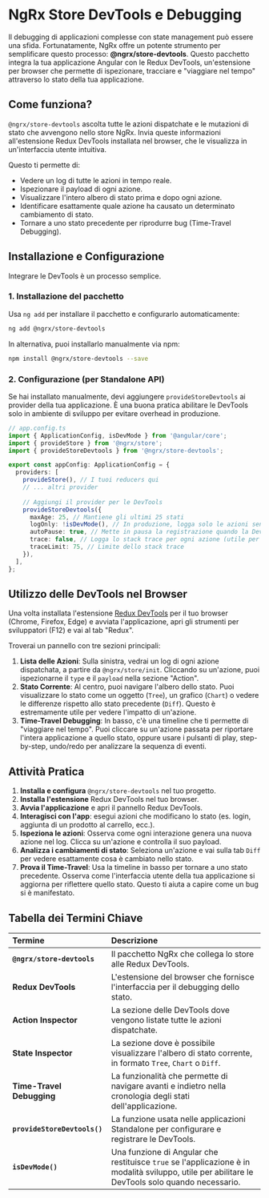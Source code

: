 # NgRx Store DevTools e Debugging

Il debugging di applicazioni complesse con state management può essere una sfida. Fortunatamente, NgRx offre un potente strumento per semplificare questo processo: **@ngrx/store-devtools**. Questo pacchetto integra la tua applicazione Angular con le Redux DevTools, un'estensione per browser che permette di ispezionare, tracciare e "viaggiare nel tempo" attraverso lo stato della tua applicazione.

## Come funziona?

`@ngrx/store-devtools` ascolta tutte le azioni dispatchate e le mutazioni di stato che avvengono nello store NgRx. Invia queste informazioni all'estensione Redux DevTools installata nel browser, che le visualizza in un'interfaccia utente intuitiva.

Questo ti permette di:

* Vedere un log di tutte le azioni in tempo reale.
* Ispezionare il payload di ogni azione.
* Visualizzare l'intero albero di stato prima e dopo ogni azione.
* Identificare esattamente quale azione ha causato un determinato cambiamento di stato.
* Tornare a uno stato precedente per riprodurre bug (Time-Travel Debugging).

## Installazione e Configurazione

Integrare le DevTools è un processo semplice.

### 1. Installazione del pacchetto

Usa `ng add` per installare il pacchetto e configurarlo automaticamente:

```bash
ng add @ngrx/store-devtools
```

In alternativa, puoi installarlo manualmente via npm:

```bash
npm install @ngrx/store-devtools --save
```

### 2. Configurazione (per Standalone API)

Se hai installato manualmente, devi aggiungere `provideStoreDevtools` ai provider della tua applicazione. È una buona pratica abilitare le DevTools solo in ambiente di sviluppo per evitare overhead in produzione.

```typescript
// app.config.ts
import { ApplicationConfig, isDevMode } from '@angular/core';
import { provideStore } from '@ngrx/store';
import { provideStoreDevtools } from '@ngrx/store-devtools';

export const appConfig: ApplicationConfig = {
  providers: [
    provideStore(), // I tuoi reducers qui
    // ... altri provider
    
    // Aggiungi il provider per le DevTools
    provideStoreDevtools({
      maxAge: 25, // Mantiene gli ultimi 25 stati
      logOnly: !isDevMode(), // In produzione, logga solo le azioni senza impattare le performance
      autoPause: true, // Mette in pausa la registrazione quando la DevTools non è aperta
      trace: false, // Logga lo stack trace per ogni azione (utile per debugging avanzato)
      traceLimit: 75, // Limite dello stack trace
    }),
  ],
};
```

## Utilizzo delle DevTools nel Browser

Una volta installata l'estensione [Redux DevTools](https://github.com/reduxjs/redux-devtools) per il tuo browser (Chrome, Firefox, Edge) e avviata l'applicazione, apri gli strumenti per sviluppatori (F12) e vai al tab "Redux".

Troverai un pannello con tre sezioni principali:

1. **Lista delle Azioni**: Sulla sinistra, vedrai un log di ogni azione dispatchata, a partire da `@ngrx/store/init`. Cliccando su un'azione, puoi ispezionarne il `type` e il `payload` nella sezione "Action".
2. **Stato Corrente**: Al centro, puoi navigare l'albero dello stato. Puoi visualizzare lo stato come un oggetto (`Tree`), un grafico (`Chart`) o vedere le differenze rispetto allo stato precedente (`Diff`). Questo è estremamente utile per vedere l'impatto di un'azione.
3. **Time-Travel Debugging**: In basso, c'è una timeline che ti permette di "viaggiare nel tempo". Puoi cliccare su un'azione passata per riportare l'intera applicazione a quello stato, oppure usare i pulsanti di play, step-by-step, undo/redo per analizzare la sequenza di eventi.

## Attività Pratica

1. **Installa e configura** `@ngrx/store-devtools` nel tuo progetto.
2. **Installa l'estensione** Redux DevTools nel tuo browser.
3. **Avvia l'applicazione** e apri il pannello Redux DevTools.
4. **Interagisci con l'app**: esegui azioni che modificano lo stato (es. login, aggiunta di un prodotto al carrello, ecc.).
5. **Ispeziona le azioni**: Osserva come ogni interazione genera una nuova azione nel log. Clicca su un'azione e controlla il suo payload.
6. **Analizza i cambiamenti di stato**: Seleziona un'azione e vai sulla tab `Diff` per vedere esattamente cosa è cambiato nello stato.
7. **Prova il Time-Travel**: Usa la timeline in basso per tornare a uno stato precedente. Osserva come l'interfaccia utente della tua applicazione si aggiorna per riflettere quello stato. Questo ti aiuta a capire come un bug si è manifestato.

## Tabella dei Termini Chiave

| Termine | Descrizione |
| :--- | :--- |
| **`@ngrx/store-devtools`** | Il pacchetto NgRx che collega lo store alle Redux DevTools. |
| **Redux DevTools** | L'estensione del browser che fornisce l'interfaccia per il debugging dello stato. |
| **Action Inspector** | La sezione delle DevTools dove vengono listate tutte le azioni dispatchate. |
| **State Inspector** | La sezione dove è possibile visualizzare l'albero di stato corrente, in formato `Tree`, `Chart` o `Diff`. |
| **Time-Travel Debugging** | La funzionalità che permette di navigare avanti e indietro nella cronologia degli stati dell'applicazione. |
| **`provideStoreDevtools()`** | La funzione usata nelle applicazioni Standalone per configurare e registrare le DevTools. |
| **`isDevMode()`** | Una funzione di Angular che restituisce `true` se l'applicazione è in modalità sviluppo, utile per abilitare le DevTools solo quando necessario. |
